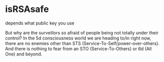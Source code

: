 # isRSAsafe
depends what public key you use

But why are the surveillors so afraid of people being not totally under their control? In the 5d consciousness world we are heading to/in right now, there are no enemies other than STS (Service-To-Self/power-over-others). And there is nothing to fear from an STO (Service-To-Others) or 6d (All One) and beyond.
